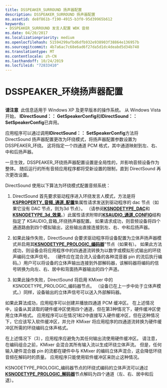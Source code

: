```yaml
---
title: DSSPEAKER_SURROUND 扬声器配置
description: DSSPEAKER_SURROUND 扬声器配置
ms.assetid: de8f861b-f190-4915-b3f0-95d39965b612
keywords:
- DSSPEAKER_SURROUND 发言人配置 WDK 音频
ms.date: 04/20/2017
ms.localizationpriority: medium
ms.openlocfilehash: 51594299afbd6dfb932e938903f38864e136957b
ms.sourcegitcommit: 4b7a6ac7c68e6ad6f27da5d1dc4deabd5d34b748
ms.translationtype: MT
ms.contentlocale: zh-CN
ms.lasthandoff: 10/24/2019
ms.locfileid: "72833410"
---
```

# <a name="dsspeaker_surround-speaker-configuration"></a>DSSPEAKER\_环绕扬声器配置


## <span id="dsspeaker_surround_speaker_configuration"></span><span id="DSSPEAKER_SURROUND_SPEAKER_CONFIGURATION"></span>


**请注意**  此信息适用于 Windows XP 及更早版本的操作系统。 从 Windows Vista 开始， **IDirectSound：： GetSpeakerConfig**和**IDirectSound：： SetSpeakerConfig**已弃用。

 

应用程序可以通过调用**IDirectSound：： SetSpeakerConfig**方法将 DirectSound 扬声器配置更改为环绕模式，将扬声器配置参数设置为 DSSPEAKER\_环绕。 这将指定一个四通道 PCM 格式，其中通道映射到左、右、中和后扬声器。

一旦生效，DSSPEAKER\_环绕扬声器配置设置是全局性的，并影响音频设备作为整体。 随后运行的所有音频应用程序都将受新设置的限制，直到 DirectSound 再次更改设置。

DirectSound 使用以下算法为环绕模式配置音频系统：

1.  DirectSound 首先要求驱动程序进入环绕发言人模式，方法是将[**KSPROPERTY\_音频\_通道\_配置**](https://docs.microsoft.com/windows-hardware/drivers/audio/ksproperty-audio-channel-config)集属性请求发送到驱动程序的 dac 节点（如果它没有 DAC 节点，则为3d 节点）。 （请参阅[**KSNODETYPE\_DAC**](https://docs.microsoft.com/windows-hardware/drivers/audio/ksnodetype-dac)和[**KSNODETYPE\_3d\_效果**](https://docs.microsoft.com/windows-hardware/drivers/audio/ksnodetype-3d-effects)。）此属性请求附带的[**KSAUDIO\_通道\_CONFIG**](https://docs.microsoft.com/windows-hardware/drivers/ddi/ksmedia/ns-ksmedia-ksaudio_channel_config)结构指定了 KSAUDIO\_音箱\_环绕扬声器配置。 如果请求成功，则音频设备将四个通道路由到四个模拟输出，这些输出直接连接到左、右、中和后扬声器。

2.  如果此操作失败，DirectSound 会要求驱动程序将设备配置为立体声扬声器模式并启用其[**KSNODETYPE\_PROLOGIC\_编码器**](https://docs.microsoft.com/windows-hardware/drivers/audio/ksnodetype-prologic-encoder)"节点（如果有）。 如果此方法成功，则设备会将应用程序中的四通道流转换为以数字或模拟形式输出的环绕声编码立体声信号。 （硬件应在混合流入设备的各种混音器 pin 的流后执行编码。）用户可以将设备的立体声输出连接到外部解码器，该解码器将编码的信号转换为向左、右、居中和背面扬声器输出的四个声道。

3.  如果此操作失败，DirectSound 将启用 KMixer 中的 KSNODETYPE\_PROLOGIC\_编码器节点。 （设备已在上一步中处于立体声模式。）同样，设备输出的立体声信号可以送入外部解码器。

如果此算法成功，应用程序可以创建并播放四通道 PCM 缓冲区。 在上述情况中，设备从其读取的硬件缓冲区使用四个通道，但在第3种情况下，硬件缓冲区使用立体声格式。 应用程序可以在情况1和2中直接写入硬件缓冲区，但在这种情况下，它应该写入软件缓冲区，并允许 KMixer 将应用程序的四通道流转换为硬件缓冲区所需的环绕编码立体声格式。

在上述情况下（3），应用程序应避免为其任何输出流使用硬件缓冲区。 请注意，在编码组合之前，KMixer 会混合其所有输入流以生成环绕立体声流。 但是，任何输入硬件混合器 pin 的流都在硬件中与 KMixer 的编码立体声混合，这会降低环绕音频在解码时的质量。 应用程序只能使用软件缓冲区来防止这种情况。

KSNODETYPE\_PROLOGIC\_编码器节点的环绕式编码的立体声流可以通过[**KSNODETYPE\_PROLOGIC\_解码器**](https://docs.microsoft.com/windows-hardware/drivers/audio/ksnodetype-prologic-decoder)节点解码为四个通道（左、右、居中和后退）。

 

 




